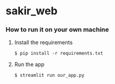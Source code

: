 # sakir_web
### How to run it on your own machine
1. Install the requirements
   ```
   $ pip install -r requirements.txt
   ```

2. Run the app

   ```
   $ streamlit run our_app.py
   ```
